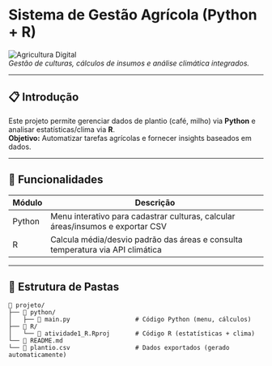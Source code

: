 # Sistema de Gestão Agrícola (Python + R)

![Agricultura Digital](https://img.freepik.com/vetores-gratis/icone-de-natureza-ecologica_53876-104373.jpg)  
*Gestão de culturas, cálculos de insumos e análise climática integrados.*

---

## 📋 Introdução  
Este projeto permite gerenciar dados de plantio (café, milho) via **Python** e analisar estatísticas/clima via **R**.  
**Objetivo:** Automatizar tarefas agrícolas e fornecer insights baseados em dados.

---

## 🚀 Funcionalidades  
| **Módulo** | **Descrição**                                                                 |  
|------------|-------------------------------------------------------------------------------|  
| Python     | Menu interativo para cadastrar culturas, calcular áreas/insumos e exportar CSV|  
| R          | Calcula média/desvio padrão das áreas e consulta temperatura via API climática|  

---

## 📂 Estrutura de Pastas  
```plaintext
📂 projeto/  
├── 📂 python/  
│   ├── 📄 main.py                  # Código Python (menu, cálculos)    
├── 📂 R/  
│   └── 📄 atividade1_R.Rproj       # Código R (estatísticas + clima)  
└── 📄 README.md                
└── 📄 plantio.csv                  # Dados exportados (gerado automaticamente)
